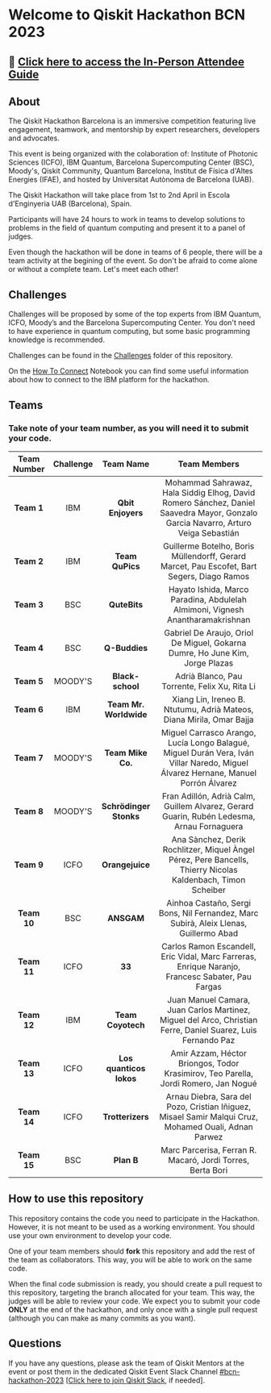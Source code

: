 # **Welcome to Qiskit Hackathon BCN 2023**

## 📄  [Click here to access the In-Person Attendee Guide](https://docs.google.com/presentation/d/1nfg607ooJaA4KhBDBFBsJHK_Io-5Qm-0)

## **About**

The Qiskit Hackathon Barcelona is an immersive competition featuring live engagement, teamwork, and mentorship by expert researchers, developers and advocates.

This event is being organized with the colaboration of: Institute of Photonic Sciences (ICFO), IBM Quantum, Barcelona Supercomputing Center (BSC), Moody's, Qiskit Community, Quantum Barcelona, Institut de Física d'Altes Energies (IFAE), and hosted by Universitat Autònoma de Barcelona (UAB).

The Qiskit Hackathon will take place from 1st to 2nd April in Escola d'Enginyeria UAB (Barcelona), Spain.

Participants will have 24 hours to work in teams to develop solutions to problems in the field of quantum computing and present it to a panel of judges.

Even though the hackathon will be done in teams of 6 people, there will be a team activity at the begining of the event.
So don't be afraid to come alone or without a complete team. Let's meet each other!

## **Challenges**

Challenges will be proposed by some of the top experts from IBM Quantum, ICFO, Moody’s and the Barcelona Supercomputing Center.
You don't need to have experience in quantum computing, but some basic programming knowledge is recommended.

Challenges can be found in the [Challenges](challenges/) folder of this repository.

On the [How To Connect](How_To_Connect.ipynb) Notebook you can find some useful information about how to connect to the IBM platform for the hackathon.

## **Teams**

### **Take note of your team number, as you will need it to submit your code.**

| Team Number | Challenge | Team Name | Team Members |
| :---------: | :-------: | :-------: | :----------: |
| **Team 1** | IBM | **Qbit Enjoyers** | Mohammad Sahrawaz, Hala Siddig Elhog, David Romero Sánchez, Daniel Saavedra Mayor, Gonzalo Garcia Navarro, Arturo Veiga Sebastián |
| **Team 2** | IBM | **Team QuPics** | Guillerme Botelho, Boris Müllendorff, Gerard Marcet, Pau Escofet, Bart Segers, Diago Ramos |
| **Team 3** | BSC | **QuteBits** | Hayato Ishida, Marco Paradina, Abdulelah Almimoni, Vignesh Anantharamakrishnan |
| **Team 4** | BSC | **Q-Buddies** | Gabriel De Araujo, Oriol De Miguel, Gokarna Dumre, Ho June Kim, Jorge Plazas |
| **Team 5** | MOODY'S | **Black-school** | Adrià Blanco, Pau Torrente, Felix Xu, Rita Li |
| **Team 6** | IBM | **Team Mr. Worldwide** | Xiang Lin, Ireneo B. Ntutumu, Adrià Mateos, Diana Mirila, Omar Bajja |
| **Team 7** | MOODY'S | **Team Mike Co.** | Miguel Carrasco Arango, Lucía Longo Balagué, Miguel Durán Vera, Iván Villar Naredo, Miguel Álvarez Hernane, Manuel Porrón Álvarez |
| **Team 8** | MOODY'S | **Schrödinger Stonks** | Fran Adillón, Adrià Calm, Guillem Alvarez, Gerard Guarin, Rubén Ledesma, Arnau Fornaguera |
| **Team 9** | ICFO | **Orangejuice** | Ana Sànchez, Derik Rochlitzer, Miquel Àngel Pérez, Pere Bancells, Thierry Nicolas Kaldenbach, Timon Scheiber |
| **Team 10** | BSC | **ANSGAM** | Ainhoa Castaño, Sergi Bons, Nil Fernandez, Marc Subirà, Aleix Llenas, Guillermo Abad |
| **Team 11** | ICFO | **33** | Carlos Ramon Escandell, Eric Vidal, Marc Farreras, Enrique Naranjo, Francesc Sabater, Pau Fargas |
| **Team 12** | IBM | **Team Coyotech** | Juan Manuel Camara, Juan Carlos Martinez, Miguel del Arco, Christian Ferre, Daniel Suarez, Luis Fernando Paz |
| **Team 13** | ICFO | **Los quanticos lokos** | Amir Azzam, Héctor Briongos, Todor Krasimirov, Teo Parella, Jordi Romero, Jan Nogué |
| **Team 14** | ICFO | **Trotterizers** | Arnau Diebra, Sara del Pozo, Cristian Iñiguez, Misael Samir Malqui Cruz, Mohamed Ouali, Adnan Parwez |
| **Team 15** | BSC | **Plan B** | Marc Parcerisa, Ferran R. Macaró, Jordi Torres, Berta Bori |

## **How to use this repository**

This repository contains the code you need to participate in the Hackathon. However, it is not meant to be used as a working environment. You should use your own environment to develop your code.

One of your team members should **fork** this repository and add the rest of the team as collaborators. This way, you will be able to work on the same code.

When the final code submission is ready, you should create a pull request to this repository, targeting the branch allocated for your team. This way, the judges will be able to review your code.
We expect you to submit your code **ONLY** at the end of the hackathon, and only once with a single pull request (although you can make as many commits as you want).

## Questions

If you have any questions, please ask the team of Qiskit Mentors at the event or post them in the dedicated Qiskit Event
Slack Channel [#bcn-hackathon-2023](https://qiskit.slack.com/archives/C04UARD1LDC) [[Click here to join Qiskit Slack](https://ibm.co/joinqiskitslack), if needed].
